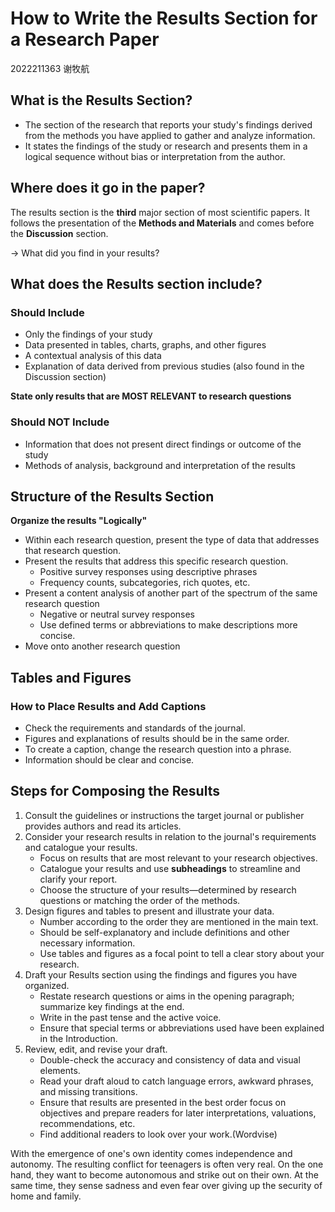 # How to Write the Results Section for a Research Paper

2022211363 谢牧航

## What is the Results Section?

+ The section of the research that reports your study's findings derived from the methods you have applied to gather and analyze information.
+ It states the findings of the study or research and presents them in a logical sequence without bias or interpretation from the author.

## Where does it go in the paper?

The results section is the **third** major section of most scientific papers. It follows the presentation of the **Methods and Materials** and comes before the **Discussion** section.

$\rightarrow$ What did you find in your results?

## What does the Results section include?

### Should Include

- Only the findings of your study
- Data presented in tables, charts, graphs, and other figures
- A contextual analysis of this data
- Explanation of data derived from previous studies (also found in the Discussion section)

**State only results that are MOST RELEVANT to research questions**

### Should NOT Include

- Information that does not present direct findings or outcome of the study
- Methods of analysis, background and interpretation of the results

## Structure of the Results Section

**Organize the results "Logically"**

- Within each research question, present the type of data that addresses that research question.
- Present the results that address this specific research question.
  - Positive survey responses using descriptive phrases
  - Frequency counts, subcategories, rich quotes, etc.
- Present a content analysis of another part of the spectrum of the same research question
  - Negative or neutral survey responses
  - Use defined terms or abbreviations to make descriptions more concise.
- Move onto another research question

## Tables and Figures

### How to Place Results and Add Captions

- Check the requirements and standards of the journal.
- Figures and explanations of results should be in the same order.
- To create a caption, change the research question into a phrase.
- Information should be clear and concise.

## Steps for Composing the Results

1. Consult the guidelines or instructions the target journal or publisher provides authors and read its articles.
2. Consider your research results in relation to the journal's requirements and catalogue your results.
   + Focus on results that are most relevant to your research objectives.
   + Catalogue your results and use **subheadings** to streamline and clarify your report.
   + Choose the structure of your results—determined by research questions or matching the order of the methods.
3. Design figures and tables to present and illustrate your data.
    + Number according to the order they are mentioned in the main text.
    + Should be self-explanatory and include definitions and other necessary information.
    + Use tables and figures as a focal point to tell a clear story about your research.
4. Draft your Results section using the findings and figures you have organized.
   + Restate research questions or aims in the opening paragraph; summarize key findings at the end.
   + Write in the past tense and the active voice.
   + Ensure that special terms or abbreviations used have been explained in the Introduction.
5. Review, edit, and revise your draft.
   + Double-check the accuracy and consistency of data and visual elements.
   + Read your draft aloud to catch language errors, awkward phrases, and missing transitions.
   + Ensure that results are presented in the best order focus on objectives and prepare readers for later interpretations, valuations, recommendations, etc.
   + Find additional readers to look over your work.(Wordvise)

<!-- With the emergence Of ones own identity comes independence and autonomy.旧 ne resulting conflict for teenagers is Often very real. On the one hand, they wanttO become autonomous and strike out on their own. At the same time, they sensesadness and even fear ove r giving up the security of home and family. -->
With the emergence of one's own identity comes independence and autonomy. The resulting conflict for teenagers is often very real. On the one hand, they want to become autonomous and strike out on their own. At the same time, they sense sadness and even fear over giving up the security of home and family.